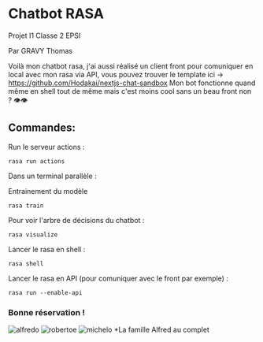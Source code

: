 # Chatbot RASA
Projet I1 Classe 2 EPSI

Par GRAVY Thomas

Voilà mon chatbot rasa, j'ai aussi réalisé un client front pour comuniquer en local avec mon rasa via API, vous pouvez trouver le template ici -> https://github.com/Hodakai/nextjs-chat-sandbox
Mon bot fonctionne quand même en shell tout de même mais c'est moins cool sans un beau front non ? 👁👁️

## Commandes:

Run le serveur actions :
```shell
rasa run actions
```
Dans un terminal parallèle :

Entrainement du modèle
```shell
rasa train
```

Pour voir l'arbre de décisions du chatbot :
```shell
rasa visualize
```

Lancer le rasa en shell :
```shell
rasa shell
```

Lancer le rasa en API (pour comuniquer avec le front par exemple) :
```shell
rasa run --enable-api
```

### Bonne réservation !

![alfredo](https://media.discordapp.net/attachments/902406636805689386/1243255058691260668/Untitled.png?ex=6650cf00&is=664f7d80&hm=5419df6d630a292a0a79d78a315bfb278f83aafbddc4bff1b1a44785f47b680f&=&format=webp&quality=lossless&width=700&height=700)
![robertoe](https://media.discordapp.net/attachments/763848885076099122/1243256283545468989/Untitled2.png?ex=6650d024&is=664f7ea4&hm=c96cdc168eb0cc3a6524b636af29b31ceb885069b5e448077c0ed572c00c9763&=&format=webp&quality=lossless&width=700&height=700)
![michelo](https://media.discordapp.net/attachments/763848885076099122/1243256284074213497/Untitled3.png?ex=6650d024&is=664f7ea4&hm=236fae5a1e143d1e843a80f7e2f0ba69ada6b6c0e1682f7880ce9a966c7d67c0&=&format=webp&quality=lossless&width=700&height=700)
*La famille Alfred au complet
